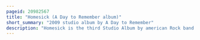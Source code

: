```yaml
---
pageid: 20982567
title: "Homesick (A Day to Remember album)"
short_summary: "2009 studio album by A Day to Remember"
description: "Homesick is the third Studio Album by american Rock band a Day to Remember, produced by Chad Gilbert and the Band, and released on February 3, 2009. It was the Band's second Album for Victory. The Album features material written while the Band was touring which andrew Wade helped them demo. Recording took Place between October and november 2008 at wade Studio in Ocala. Featured on the Album are guest Vocalists mike hranica Vincent Bennett and Sierra Kusterbeck. Several Songs from the Album appeared on the Band's Myspace Profile before Release."
---
```

